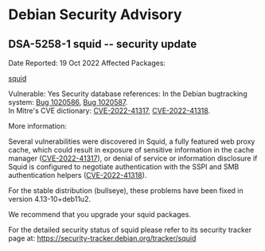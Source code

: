 
Debian Security Advisory
========================


DSA-5258-1 squid -- security update
-----------------------------------



Date Reported:
19 Oct 2022
Affected Packages:

[squid](https://packages.debian.org/src:squid)

Vulnerable:
Yes
Security database references:
In the Debian bugtracking system: [Bug 1020586](https://bugs.debian.org/cgi-bin/bugreport.cgi?bug=1020586), [Bug 1020587](https://bugs.debian.org/cgi-bin/bugreport.cgi?bug=1020587).  
In Mitre's CVE dictionary: [CVE-2022-41317](https://security-tracker.debian.org/tracker/CVE-2022-41317), [CVE-2022-41318](https://security-tracker.debian.org/tracker/CVE-2022-41318).  

More information:

Several vulnerabilities were discovered in Squid, a fully featured web
proxy cache, which could result in exposure of sensitive information in
the cache manager ([CVE-2022-41317](https://security-tracker.debian.org/tracker/CVE-2022-41317)),
or denial of service or information disclosure if Squid is configured to
negotiate authentication with the SSPI and SMB authentication helpers
([CVE-2022-41318](https://security-tracker.debian.org/tracker/CVE-2022-41318)).


For the stable distribution (bullseye), these problems have been fixed in
version 4.13-10+deb11u2.


We recommend that you upgrade your squid packages.


For the detailed security status of squid please refer to its security
tracker page at:
<https://security-tracker.debian.org/tracker/squid>





